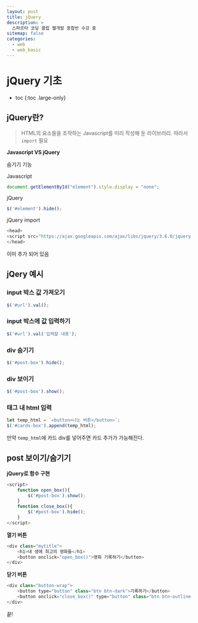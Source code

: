 ```yaml
---
layout: post
title: jQuery
description: >
  스파르타 코딩 클럽 웹개발 종합반 수강 중
sitemap: false
categories:
  - web
  - web_basic
---
```


# jQuery 기초

* toc
{:toc .large-only}

## jQuery란?

> HTML의 요소들을 조작하는 Javascript를 미리 작성해 둔 라이브러리. 따라서 `import` 필요

__Javascript VS jQuery__

숨기기 기능

Javascript
```js
document.getElementById("element").style.display = "none";
```

jQuery
```js
$('#element').hide();
```

jQuery import
```js
<head>
<script src="https://ajax.googleapis.com/ajax/libs/jquery/3.6.0/jquery.min.js"></script>
</head>
```
이미 추가 되어 있음

## jQery 예시

### input 박스 값 가져오기

```js
$('#url').val();
```
### input 박스에 값 입력하기

```js
$('#url').val('입력할 내용');

```

### div 숨기기

```js
$('#post-box').hide();
```

### div 보이기

```js
$('#post-box').show();
```

### 태그 내 html 입력

```js
let temp_html = `<button>나는 버튼</button>`;
$('#cards-box').append(temp_html);
```

만약 `temp_html`에 카드 div를 넣어주면 카드 추가가 가능해진다.

## post 보이기/숨기기

__jQuery로 함수 구현__

```js
<script>
    function open_box(){
        $('#post-box').show();
    }
    function close_box(){
        $('#post-box').hide();
    }
</script>
```

__열기 버튼__

```js
<div class="mytitle">
    <h1>내 생애 최고의 영화들</h1>
    <button onclick="open_box()">영화 기록하기</button>
</div>
```

__닫기 버튼__

```js
<div class="button-wrap">
    <button type="button" class="btn btn-dark">기록하기</button>
    <button onclick="close_box()" type="button" class="btn btn-outline-dark">닫기</button>
</div>
```


끝!